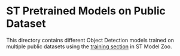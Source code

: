 # ST Pretrained Models on Public Dataset

This directory contains different Object Detection models trained on multiple public datasets using the [training section](../../../scripts/training/README.md) in ST Model Zoo.

